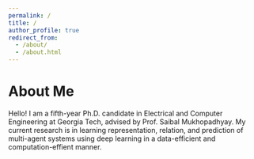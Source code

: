 ```yaml
---
permalink: /
title: /
author_profile: true
redirect_from: 
  - /about/
  - /about.html
---
```


About Me
======

Hello! I am a fifth-year Ph.D. candidate in Electrical and Computer Engineering at Georgia Tech, advised by Prof. Saibal Mukhopadhyay. My current research is in learning representation, relation, and prediction of multi-agent systems using deep learning in a data-efficient and computation-effient manner.

